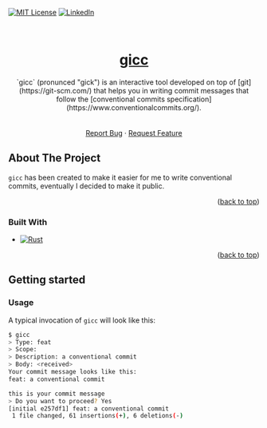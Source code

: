 <a name="readme-top"></a>

[![MIT License][license-shield]][license-url]
[![LinkedIn][linkedin-shield]][linkedin-url]


<!-- PROJECT LOGO -->
<br />
<div align="center">
  <a href="https://github.com/dariodip/gicc">
    <h1>gicc</h1>
  </a>

  <p align="center">
`gicc` (pronunced "gick") is an interactive tool developed on top of [git](https://git-scm.com/) that helps you in writing commit messages that follow the [conventional commits specification](https://www.conventionalcommits.org/).
    <br />
    <br />
    <br />
    <a href="https://github.com/dariodip/gicc/issues">Report Bug</a>
    ·
    <a href="https://github.com/dariodip/gicc/issues">Request Feature</a>
  </p>
</div>



<!-- ABOUT THE PROJECT -->
## About The Project

`gicc` has been created to make it easier for me to write conventional commits, eventually I decided to make it public.

<p align="right">(<a href="#readme-top">back to top</a>)</p>

### Built With

* [![Rust][Rust]][Rust-url]

<p align="right">(<a href="#readme-top">back to top</a>)</p>


## Getting started

### Usage

A typical invocation of `gicc` will look like this:

```bash
$ gicc
> Type: feat
> Scope: 
> Description: a conventional commit
> Body: <received>
Your commit message looks like this:
feat: a conventional commit

this is your commit message
> Do you want to proceed? Yes
[initial e257df1] feat: a conventional commit
 1 file changed, 61 insertions(+), 6 deletions(-)

```


<!-- MARKDOWN LINKS & IMAGES -->
<!-- https://www.markdownguide.org/basic-syntax/#reference-style-links -->
[contributors-shield]: https://img.shields.io/github/contributors/othneildrew/Best-README-Template.svg?style=for-the-badge
[contributors-url]: https://dariodip.github.io/
[issues-shield]: https://img.shields.io/github/issues/othneildrew/Best-README-Template.svg?style=for-the-badge
[issues-url]: https://github.com/dariodip/grrs/issues
[license-shield]: https://img.shields.io/github/license/othneildrew/Best-README-Template.svg?style=for-the-badge
[license-url]: https://github.com/dariodip/grrs/blob/master/LICENSE
[linkedin-shield]: https://img.shields.io/badge/-LinkedIn-black.svg?style=for-the-badge&logo=linkedin&colorB=555
[linkedin-url]: https://www.linkedin.com/in/dario-di-pasquale
[Rust]: https://img.shields.io/badge/rust-%23000000.svg?style=for-the-badge&logo=rust&logoColor=white
[Rust-url]: https://www.rust-lang.org
